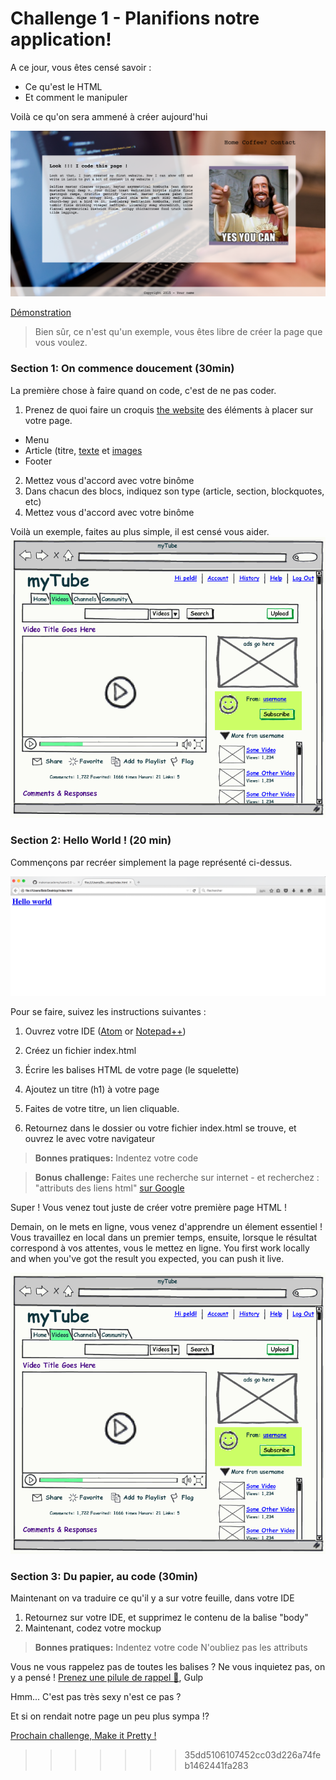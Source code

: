 Challenge 1 - Planifions notre application!
================

A ce jour, vous êtes censé savoir :
  - Ce qu'est le HTML
  - Et comment le manipuler

Voilà ce qu'on sera ammené à créer aujourd'hui

![hello world image](https://raw.githubusercontent.com/makersacademy/taster2.0/master/Challenges/Challenge_2/assets/images/Challenge%202.png)

[Démonstration](https://taster-challenge-2.herokuapp.com/ "Challenge_2")

>Bien sûr, ce n'est qu'un exemple, vous êtes libre de créer la page que vous voulez.


### Section 1: On commence doucement (30min)

La première chose à faire quand on code, c'est de ne pas coder.

1. Prenez de quoi faire un croquis [the website](https://taster-challenge-2.herokuapp.com/ "Challenge_2") des éléments à placer sur votre page.
  - Menu
  - Article (titre, [texte](http://fr.lipsum.com/feed/html, "lorem ipsum") et [images](https://unsplash.com/, "Unsplash")
  - Footer
2. Mettez vous d'accord avec votre binôme
2. Dans chacun des blocs, indiquez son type (article, section, blockquotes, etc)
4. Mettez vous d'accord avec votre binôme

Voilà un exemple, faites au plus simple, il est censé vous aider.
![mockup image](https://raw.githubusercontent.com/makersacademy/taster2.0/master/assets/images/HTML%20Challenge/mockup%20example.gif)

### Section 2: Hello World ! (20 min)
Commençons par recréer simplement la page représenté ci-dessus.

![hello world image](https://raw.githubusercontent.com/makersacademy/taster2.0/master/assets/images/HTML%20Challenge/Hello%20world.png)

Pour se faire, suivez les instructions suivantes :

1. Ouvrez votre IDE ([Atom](https://atom.io/ "Atom.io") or [Notepad++](https://notepad-plus-plus.org/download/v6.9.1.html "Notepad++"))

2. Créez un fichier index.html

3. Écrire les balises HTML de votre page (le squelette)

4. Ajoutez un titre (h1) à votre page

5. Faites de votre titre, un lien cliquable.

6. Retournez dans le dossier ou votre fichier index.html se trouve, et ouvrez le avec votre navigateur

> **Bonnes pratiques:**
Indentez votre code

> **Bonus challenge:**
Faites une recherche sur internet - et recherchez : "attributs des liens html" [sur Google](https://google.fr/ "Google")

Super ! Vous venez tout juste de créer votre première page HTML !

Demain, on le mets en ligne, vous venez d'apprendre un élement essentiel ! Vous travaillez en local dans un premier temps, ensuite, lorsque le résultat correspond à vos attentes, vous le mettez en ligne.                                           You first work locally and when you've got the result you expected, you can push it live.

![hello world image](https://raw.githubusercontent.com/makersacademy/taster2.0/master/assets/images/HTML%20Challenge/mockup%20example.gif)

### Section 3: Du papier, au code (30min)

Maintenant on va traduire ce qu'il y a sur votre feuille, dans votre IDE

1. Retournez sur votre IDE, et supprimez le contenu de la balise "body"
2. Maintenant, codez votre mockup

> **Bonnes pratiques:**
Indentez votre code
N'oubliez pas les attributs


Vous ne vous rappelez pas de toutes les balises ? Ne vous inquietez pas, on y a pensé ! [Prenez une pilule de rappel :pill:](https://github.com/makersacademy/taster2.0/blob/master/assets/pills/html.md "Taster v2"), Gulp

Hmm... C'est pas très sexy n'est ce pas ?

Et si on rendait notre page un peu plus sympa !?


[Prochain challenge, Make it Pretty !](https://github.com/makersacademy/taster2.0/blob/master/challenge_2.md "Challenge 2")
>>>>>>> 35dd5106107452cc03d226a74feb1462441fa283
